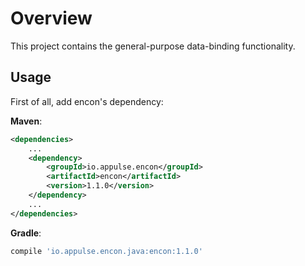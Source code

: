 # Overview

This project contains the general-purpose data-binding functionality.

## Usage

First of all, add encon's dependency:

**Maven**:

```xml
<dependencies>
    ...
    <dependency>
        <groupId>io.appulse.encon</groupId>
        <artifactId>encon</artifactId>
        <version>1.1.0</version>
    </dependency>
    ...
</dependencies>
```

**Gradle**:

```groovy
compile 'io.appulse.encon.java:encon:1.1.0'
```
